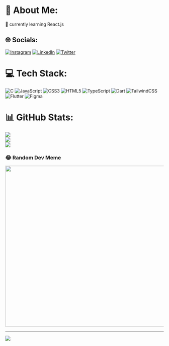 # 💫 About Me:
🌱 currently learning React.js


## 🌐 Socials:
[![Instagram](https://img.shields.io/badge/Instagram-%23E4405F.svg?logo=Instagram&logoColor=white)](https://instagram.com/therealkhalil.exe) [![LinkedIn](https://img.shields.io/badge/LinkedIn-%230077B5.svg?logo=linkedin&logoColor=white)](https://linkedin.com/in/ahmedkhalilexe) [![Twitter](https://img.shields.io/badge/Twitter-%231DA1F2.svg?logo=Twitter&logoColor=white)](https://twitter.com/ahmedkhalilexe) 

# 💻 Tech Stack:
![C](https://img.shields.io/badge/c-%2300599C.svg?style=for-the-badge&logo=c&logoColor=white) ![JavaScript](https://img.shields.io/badge/javascript-%23323330.svg?style=for-the-badge&logo=javascript&logoColor=%23F7DF1E) ![CSS3](https://img.shields.io/badge/css3-%231572B6.svg?style=for-the-badge&logo=css3&logoColor=white) ![HTML5](https://img.shields.io/badge/html5-%23E34F26.svg?style=for-the-badge&logo=html5&logoColor=white) ![TypeScript](https://img.shields.io/badge/typescript-%23007ACC.svg?style=for-the-badge&logo=typescript&logoColor=white) ![Dart](https://img.shields.io/badge/dart-%230175C2.svg?style=for-the-badge&logo=dart&logoColor=white) ![TailwindCSS](https://img.shields.io/badge/tailwindcss-%2338B2AC.svg?style=for-the-badge&logo=tailwind-css&logoColor=white) ![Flutter](https://img.shields.io/badge/Flutter-%2302569B.svg?style=for-the-badge&logo=Flutter&logoColor=white) 	![Figma](https://img.shields.io/badge/figma-%23F24E1E.svg?style=for-the-badge&logo=figma&logoColor=white)
# 📊 GitHub Stats:
![](https://github-readme-stats.vercel.app/api?username=khalilrume&theme=nightowl&hide_border=false&include_all_commits=true&count_private=false)<br/>
![](https://github-readme-streak-stats.herokuapp.com/?user=khalilrume&theme=nightowl&hide_border=false)<br/>
![](https://github-readme-stats.vercel.app/api/top-langs/?username=khalilrume&theme=nightowl&hide_border=false&include_all_commits=true&count_private=false&layout=compact)

### 😂 Random Dev Meme
<img src="https://random-memer.herokuapp.com/" width="512px"/>

---
[![](https://visitcount.itsvg.in/api?id=khalilrume&icon=5&color=1)](https://visitcount.itsvg.in)
